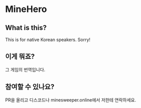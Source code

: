 # MineHero
## What is this?
This is for native Korean speakers. Sorry!

## 이게 뭐죠?
그 게임의 번역입니다.

## 참여할 수 있나요?
PR을 올리고 디스코드나 minesweeper.online에서 저한테 연락하세요.